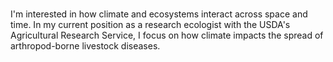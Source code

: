 ### 
I'm interested in how climate and ecosystems interact across space and time. In my current position as a research ecologist with the USDA's Agricultural Research Service, I focus on how climate impacts the spread of arthropod-borne livestock diseases.



<!--
**AmyHudson/AmyHudson** is a ✨ _special_ ✨ repository because its `README.md` (this file) appears on your GitHub profile.

Here are some ideas to get you started:

- 🔭 I’m currently working on ...
- 🌱 I’m currently learning ...
- 👯 I’m looking to collaborate on ...
- 🤔 I’m looking for help with ...
- 💬 Ask me about 
- 📫 How to reach me: [email is best](amy.hudson@usda.gov)
- 😄 Pronouns: She/her
- ⚡ Fun fact: ...
-->
